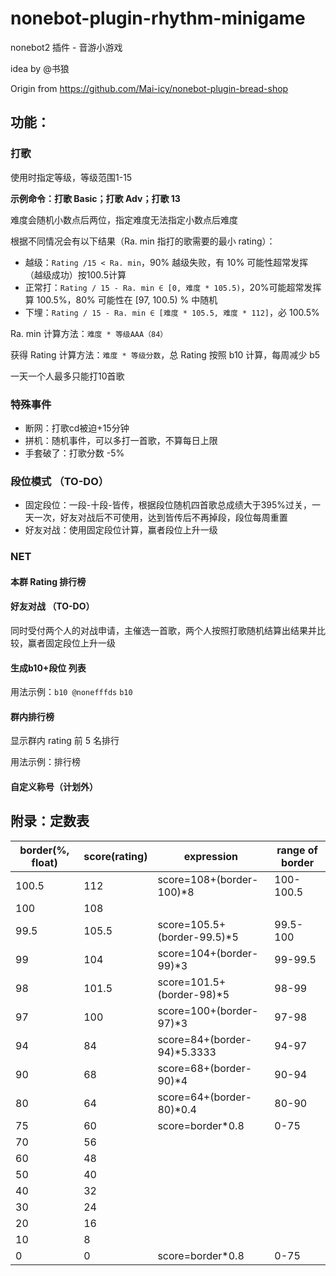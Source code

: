 # nonebot-plugin-rhythm-minigame
nonebot2 插件 - 音游小游戏

idea by @书狼

Origin from https://github.com/Mai-icy/nonebot-plugin-bread-shop

## 功能：
### 打歌

使用时指定等级，等级范围1-15

**示例命令：打歌 Basic；打歌 Adv；打歌 13**

难度会随机小数点后两位，指定难度无法指定小数点后难度

根据不同情况会有以下结果（Ra. min 指打的歌需要的最小 rating）：

- 越级：``Rating /15 < Ra. min``，90% 越级失败，有 10% 可能性超常发挥（越级成功）按100.5计算
- 正常打：``Rating / 15 - Ra. min ∈ [0, 难度 * 105.5)``，20%可能超常发挥算 100.5%，80% 可能性在 [97, 100.5) % 中随机
- 下埋：``Rating / 15 - Ra. min ∈ [难度 * 105.5, 难度 * 112]``，必 100.5%

Ra. min 计算方法：``难度 * 等级AAA（84）``

获得 Rating 计算方法：``难度 * 等级分数``，总 Rating 按照 b10 计算，每周减少 b5

一天一个人最多只能打10首歌

### 特殊事件

- 断网：打歌cd被迫+15分钟
- 拼机：随机事件，可以多打一首歌，不算每日上限
- 手套破了：打歌分数 -5%
### 段位模式 （TO-DO）

- 固定段位：一段-十段-皆传，根据段位随机四首歌总成绩大于395%过关，一天一次，好友对战后不可使用，达到皆传后不再掉段，段位每周重置
- 好友对战：使用固定段位计算，赢者段位上升一级
### NET 

#### 本群 Rating 排行榜
#### 好友对战 （TO-DO）

同时受付两个人的对战申请，主催选一首歌，两个人按照打歌随机结算出结果并比较，赢者固定段位上升一级
#### 生成b10+段位 列表

用法示例：``b10 @nonefffds`` ``b10``
#### 群内排行榜

显示群内 rating 前 5 名排行

用法示例：排行榜

#### 自定义称号（计划外）
## 附录：定数表
| border(%, float) | score(rating) | expression                  | range of border |
|------------------|---------------|-----------------------------|-----------------|
| 100.5            | 112           | score=108+(border-100)*8    | 100-100.5       |
| 100              | 108           |                             |                 |
| 99.5             | 105.5         | score=105.5+(border-99.5)*5 | 99.5-100        |
| 99               | 104           | score=104+(border-99)*3     | 99-99.5         |
| 98               | 101.5         | score=101.5+(border-98)*5   | 98-99           |
| 97               | 100           | score=100+(border-97)*3     | 97-98           |
| 94               | 84            | score=84+(border-94)*5.3333 | 94-97           |
| 90               | 68            | score=68+(border-90)*4      | 90-94           |
| 80               | 64            | score=64+(border-80)*0.4    | 80-90           |
| 75               | 60            | score=border*0.8            | 0-75            |
| 70               | 56            |                             |                 |
| 60               | 48            |                             |                 |
| 50               | 40            |                             |                 |
| 40               | 32            |                             |                 |
| 30               | 24            |                             |                 |
| 20               | 16            |                             |                 |
| 10               | 8             |                             |                 |
| 0                | 0             | score=border*0.8            | 0-75            |